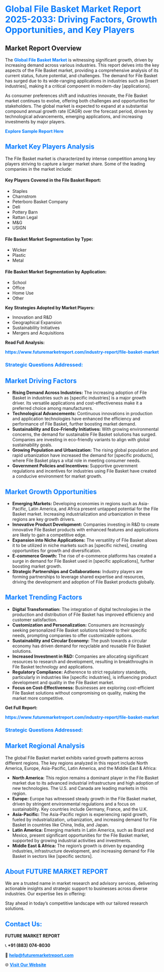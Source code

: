 <h1 style="color: #007BFF;">Global File Basket Market Report 2025-2033: Driving Factors, Growth Opportunities, and Key Players</h1>

<section id="overview">
<h2>Market Report Overview</h2>
<p>The <a href="https://www.futuremarketreport.com/industry-report/file-basket-market" style="color: #007BFF; text-decoration: none;"><strong>Global File Basket Market</strong></a> is witnessing significant growth, driven by increasing demand across various industries. This report delves into the key aspects of the File Basket market, providing a comprehensive analysis of its current status, future potential, and challenges. The demand for File Basket has surged due to its wide-ranging applications in industries such as [insert industries], making it a critical component in modern-day [applications].</p>
<p>As consumer preferences shift and industries innovate, the File Basket market continues to evolve, offering both challenges and opportunities for stakeholders. The global market is expected to expand at a substantial compound annual growth rate (CAGR) over the forecast period, driven by technological advancements, emerging applications, and increasing investments by major players.</p>
</section>

<section id="overview">
<p><a href="https://www.futuremarketreport.com/request-sample/reportId=46139" style="color: #007BFF; text-decoration: none;"><strong>Explore Sample Report Here</strong></a></p>
</section>

<section id="key-players">
<h2 style="color: #007BFF;">Market Key Players Analysis</h2>
<p>The File Basket market is characterized by intense competition among key players striving to capture a larger market share. Some of the leading companies in the market include:</p>
<h4>Key Players Covered in the File Basket Report:</h4>
<ul><li>Staples</li><li>Charnstrom</li><li>Peterboro Basket Company</li><li>Deli</li><li>Pottery Barn</li><li>Rattan Legal</li><li>M&amp;G</li><li>USIGN</li></ul>
<h4>File Basket Market Segmentation by Type:</h4>
<ul><li>Wicker</li><li>Plastic</li><li>Metal</li></ul>

<h4>File Basket Market Segmentation by Application:</h4>
<ul><li>School</li><li>Office</li><li>Home Use</li><li>Other</li></ul>
<p><strong>Key Strategies Adopted by Market Players:</strong></p>
<ul>
<li>Innovation and R&D</li>
<li>Geographical Expansion</li>
<li>Sustainability Initiatives</li>
<li>Mergers and Acquisitions</li>
</ul>
</section>

<section>
<p><strong>Read Full Analysis: </strong></p><a href="https://www.futuremarketreport.com/industry-report/file-basket-market" style="color: #007BFF; text-decoration: none;"><strong>https://www.futuremarketreport.com/industry-report/file-basket-market</strong></a>
<h3 style="color: #007BFF;">Strategic Questions Addressed:</h3>
</section>

<section id="driving-factors">
<h2 style="color: #007BFF;">Market Driving Factors</h2>
<ul>
<li><strong>Rising Demand Across Industries:</strong> The increasing adoption of File Basket in industries such as [specific industries] is a major growth driver. Its versatile applications and cost-effectiveness make it a preferred choice among manufacturers.</li>
<li><strong>Technological Advancements:</strong> Continuous innovations in production and application technologies have enhanced the efficiency and performance of File Basket, further boosting market demand.</li>
<li><strong>Sustainability and Eco-Friendly Initiatives:</strong> With growing environmental concerns, the demand for sustainable File Basket solutions has surged. Companies are investing in eco-friendly variants to align with global sustainability goals.</li>
<li><strong>Growing Population and Urbanization:</strong> The rising global population and rapid urbanization have increased the demand for [specific products], where File Basket plays a vital role in meeting consumer needs.</li>
<li><strong>Government Policies and Incentives:</strong> Supportive government regulations and incentives for industries using File Basket have created a conducive environment for market growth.</li>
</ul>
</section>

<section id="growth-opportunities">
<h2 style="color: #007BFF;">Market Growth Opportunities</h2>
<ul>
<li><strong>Emerging Markets:</strong> Developing economies in regions such as Asia-Pacific, Latin America, and Africa present untapped potential for the File Basket market. Increasing industrialization and urbanization in these regions are key growth drivers.</li>
<li><strong>Innovative Product Development:</strong> Companies investing in R&D to create innovative File Basket products with enhanced features and applications are likely to gain a competitive edge.</li>
<li><strong>Expansion into Niche Applications:</strong> The versatility of File Basket allows it to be utilized in niche markets such as [specific niches], creating opportunities for growth and diversification.</li>
<li><strong>E-commerce Growth:</strong> The rise of e-commerce platforms has created a surge in demand for File Basket used in [specific applications], further boosting market growth.</li>
<li><strong>Strategic Partnerships and Collaborations:</strong> Industry players are forming partnerships to leverage shared expertise and resources, driving the development and adoption of File Basket products globally.</li>
</ul>
</section>

<section id="trending-factors">
<h2 style="color: #007BFF;">Market Trending Factors</h2>
<ul>
<li><strong>Digital Transformation:</strong> The integration of digital technologies in the production and distribution of File Basket has improved efficiency and customer satisfaction.</li>
<li><strong>Customization and Personalization:</strong> Consumers are increasingly seeking personalized File Basket solutions tailored to their specific needs, prompting companies to offer customizable options.</li>
<li><strong>Sustainability and Circular Economy:</strong> The push towards a circular economy has driven demand for recyclable and reusable File Basket solutions.</li>
<li><strong>Increased Investment in R&D:</strong> Companies are allocating significant resources to research and development, resulting in breakthroughs in File Basket technology and applications.</li>
<li><strong>Regulatory Compliance:</strong> Adherence to strict regulatory standards, particularly in industries like [specific industries], is influencing product development and quality in the File Basket market.</li>
<li><strong>Focus on Cost-Effectiveness:</strong> Businesses are exploring cost-efficient File Basket solutions without compromising on quality, making the market more competitive.</li>
</ul>
</section>

<section>
<p><strong>Get Full Report: </strong></p><a href="https://www.futuremarketreport.com/industry-report/file-basket-market" style="color: #007BFF; text-decoration: none;"><strong>https://www.futuremarketreport.com/industry-report/file-basket-market</strong></a>
<h3 style="color: #007BFF;">Strategic Questions Addressed:</h3>
</section>


<section id="regional-analysis">
<h2 style="color: #007BFF;">Market Regional Analysis</h2>
<p>The global File Basket market exhibits varied growth patterns across different regions. The key regions analyzed in this report include North America, Europe, Asia-Pacific, Latin America, and the Middle East & Africa:</p>
<ul>
<li><strong>North America:</strong> This region remains a dominant player in the File Basket market due to its advanced industrial infrastructure and high adoption of new technologies. The U.S. and Canada are leading markets in this region.</li>
<li><strong>Europe:</strong> Europe has witnessed steady growth in the File Basket market, driven by stringent environmental regulations and a focus on sustainability. Key countries include Germany, France, and the U.K.</li>
<li><strong>Asia-Pacific:</strong> The Asia-Pacific region is experiencing rapid growth, fueled by industrialization, urbanization, and increasing demand for File Basket in countries like China, India, and Japan.</li>
<li><strong>Latin America:</strong> Emerging markets in Latin America, such as Brazil and Mexico, present significant opportunities for the File Basket market, supported by growing industrial activities and investments.</li>
<li><strong>Middle East & Africa:</strong> The region’s growth is driven by expanding industries, infrastructure development, and increasing demand for File Basket in sectors like [specific sectors].</li>
</ul>
</section>

<footer>
<h2 style="color: #007BFF;">About FUTURE MARKET REPORT</h2>
<p>We are a trusted name in market research and advisory services, delivering actionable insights and strategic support to businesses across diverse industries. Our expertise lies in offering:</p>

<p>Stay ahead in today’s competitive landscape with our tailored research solutions.</p>

<h2 style="color: #007BFF;">Contact Us:</h2>
<p><strong>FUTURE MARKET REPORT</strong></p>
<p>📞 <strong>+91 (883) 074-8030</strong></p>
<p>📧 <strong><a href="mailto:help@futuremarketreport.com" style="color: #007BFF;">help@futuremarketreport.com</a></strong></p>
<p>🌐 <strong><a href="https://www.futuremarketreport.com/" style="color: #007BFF;">Visit Our Website</a></strong></p>
</footer>
